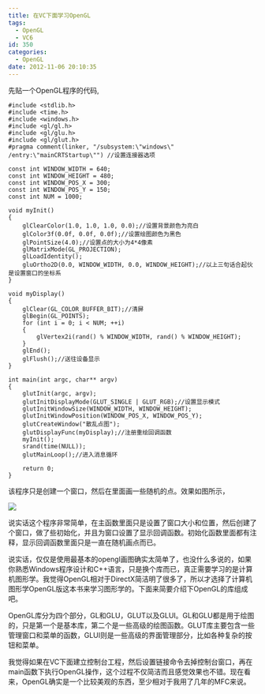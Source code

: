 ```yaml
---
title: 在VC下面学习OpenGL
tags:
  - OpenGL
  - VC6
id: 350
categories:
  - OpenGL
date: 2012-11-06 20:10:35
---
```


先贴一个OpenGL程序的代码,

``` stylus
#include <stdlib.h>
#include <time.h>
#include <windows.h>
#include <gl/gl.h>
#include <gl/glu.h>
#include <gl/glut.h>
#pragma comment(linker, "/subsystem:\"windows\" /entry:\"mainCRTStartup\"") //设置连接器选项

const int WINDOW_WIDTH = 640;
const int WINDOW_HEIGHT = 480;
const int WINDOW_POS_X = 300;
const int WINDOW_POS_Y = 150;
const int NUM = 1000;

void myInit()
{
    glClearColor(1.0, 1.0, 1.0, 0.0);//设置背景颜色为亮白
    glColor3f(0.0f, 0.0f, 0.0f);//设置绘图颜色为黑色
    glPointSize(4.0);//设置点的大小为4*4像素
    glMatrixMode(GL_PROJECTION);
    glLoadIdentity();
    gluOrtho2D(0.0, WINDOW_WIDTH, 0.0, WINDOW_HEIGHT);//以上三句话合起伙是设置窗口的坐标系
}

void myDisplay()
{
    glClear(GL_COLOR_BUFFER_BIT);//清屏
    glBegin(GL_POINTS);
    for (int i = 0; i < NUM; ++i)
    {
        glVertex2i(rand() % WINDOW_WIDTH, rand() % WINDOW_HEIGHT);
    }
    glEnd();
    glFlush();//送往设备显示
}

int main(int argc, char** argv)
{
    glutInit(argc, argv);
    glutInitDisplayMode(GLUT_SINGLE | GLUT_RGB);//设置显示模式
    glutInitWindowSize(WINDOW_WIDTH, WINDOW_HEIGHT);
    glutInitWindowPosition(WINDOW_POS_X, WINDOW_POS_Y);
    glutCreateWindow("散乱点图");
    glutDisplayFunc(myDisplay);//注册重绘回调函数
    myInit();
    srand(time(NULL));
    glutMainLoop();//进入消息循环

    return 0;
}
```

该程序只是创建一个窗口，然后在里面画一些随机的点。效果如图所示，

![](https://c6.staticflickr.com/8/7386/26822942093_22d5d37726_o.jpg)

说实话这个程序非常简单，在主函数里面只是设置了窗口大小和位置，然后创建了个窗口，做了些初始化，并且为窗口设置了显示回调函数。初始化函数里面都有注释，显示回调函数里面只是一直在随机画点而已。

说实话，仅仅是使用最基本的opengl画图确实太简单了，也没什么多说的，如果你熟悉Windows程序设计和C++语言，只是换个库而已，真正需要学习的是计算机图形学。我觉得OpenGL相对于DirectX简洁明了很多了，所以才选择了计算机图形学OpenGL版这本书来学习图形学的。下面来简要介绍下OpenGL的库组成吧。

OpenGL库分为四个部分，GL和GLU，GLUT以及GLUI。GL和GLU都是用于绘图的，只是第一个是基本库，第二个是一些高级的绘图函数。GLUT库主要包含一些管理窗口和菜单的函数，GLUI则是一些高级的界面管理部分，比如各种复杂的按钮和菜单。

我觉得如果在VC下面建立控制台工程，然后设置链接命令去掉控制台窗口，再在main函数下执行OpenGL操作，这个过程不仅简洁而且感觉效果也不错。现在看来，OpenGL确实是一个比较美观的东西，至少相对于我用了几年的MFC来说。

